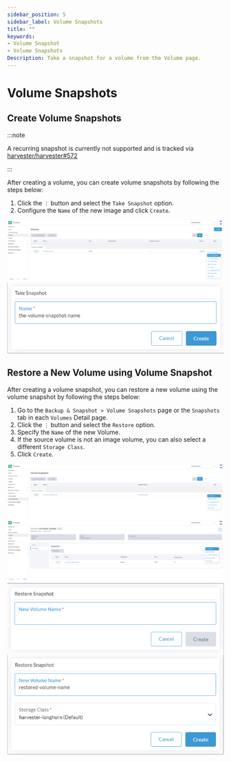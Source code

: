 ```yaml
---
sidebar_position: 5
sidebar_label: Volume Snapshots
title: ""
keywords:
- Volume Snapshot
- Volume Snapshots
Description: Take a snapshot for a volume from the Volume page.
---
```


# Volume Snapshots

## Create Volume Snapshots

:::note

A recurring snapshot is currently not supported and is tracked via [harvester/harvester#572](https://github.com/harvester/harvester/issues/572)

:::

After creating a volume, you can create volume snapshots by following the steps below:

1. Click the `⋮` button and select the `Take Snapshot` option.
1. Configure the `Name` of the new image and click `Create`.

![create-volume-snapshot-1](/img/v1.1/volume/create-volume-snapshot-1.png)
![create-volume-snapshot-2](/img/v1.1/volume/create-volume-snapshot-2.png)

## Restore a New Volume using Volume Snapshot

After creating a volume snapshot, you can restore a new volume using the volume snapshot by following the steps below:

1. Go to the `Backup & Snapshot > Volume Snapshots` page or the `Snapshots` tab in each `Volumes` Detail page.
1. Click the `⋮` button and select the `Restore` option.
1. Specify the `Name` of the new Volume.
1. If the source volume is not an image volume, you can also select a different `Storage Class`.
1. Click `Create`.

![restore-volume-snapshot-1](/img/v1.1/volume/restore-volume-snapshot-1.png)
![restore-volume-snapshot-2](/img/v1.1/volume/restore-volume-snapshot-2.png)
![restore-volume-snapshot-3](/img/v1.1/volume/restore-volume-snapshot-3.png)
![restore-volume-snapshot-4](/img/v1.1/volume/restore-volume-snapshot-4.png)
